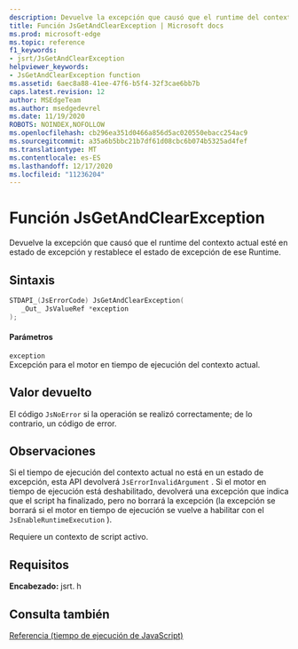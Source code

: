 ```yaml
---
description: Devuelve la excepción que causó que el runtime del contexto actual esté en estado de excepción y restablece el estado de excepción de ese Runtime.
title: Función JsGetAndClearException | Microsoft docs
ms.prod: microsoft-edge
ms.topic: reference
f1_keywords:
- jsrt/JsGetAndClearException
helpviewer_keywords:
- JsGetAndClearException function
ms.assetid: 6aec8a88-41ee-47f6-b5f4-32f3cae6bb7b
caps.latest.revision: 12
author: MSEdgeTeam
ms.author: msedgedevrel
ms.date: 11/19/2020
ROBOTS: NOINDEX,NOFOLLOW
ms.openlocfilehash: cb296ea351d0466a856d5ac020550ebacc254ac9
ms.sourcegitcommit: a35a6b5bbc21b7df61d08cbc6b074b5325ad4fef
ms.translationtype: MT
ms.contentlocale: es-ES
ms.lasthandoff: 12/17/2020
ms.locfileid: "11236204"
---
```

# Función JsGetAndClearException

Devuelve la excepción que causó que el runtime del contexto actual esté en estado de excepción y restablece el estado de excepción de ese Runtime.  
  
## Sintaxis  
  
```cpp  
STDAPI_(JsErrorCode) JsGetAndClearException(  
   _Out_ JsValueRef *exception  
);  
```  
  
#### Parámetros  
 `exception`  
 Excepción para el motor en tiempo de ejecución del contexto actual.  
  
## Valor devuelto  
 El código `JsNoError` si la operación se realizó correctamente; de lo contrario, un código de error.  
  
## Observaciones  
 Si el tiempo de ejecución del contexto actual no está en un estado de excepción, esta API devolverá `JsErrorInvalidArgument` . Si el motor en tiempo de ejecución está deshabilitado, devolverá una excepción que indica que el script ha finalizado, pero no borrará la excepción (la excepción se borrará si el motor en tiempo de ejecución se vuelve a habilitar con el `JsEnableRuntimeExecution` ).  
  
 Requiere un contexto de script activo.  
  
## Requisitos  
 **Encabezado:** jsrt. h  
  
## Consulta también  
 [Referencia (tiempo de ejecución de JavaScript)](../chakra-hosting/reference-javascript-runtime.md)
